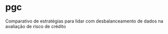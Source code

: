 # pgc
Comparativo de estratégias para lidar com desbalanceamento de dados na avaliação de risco de crédito
